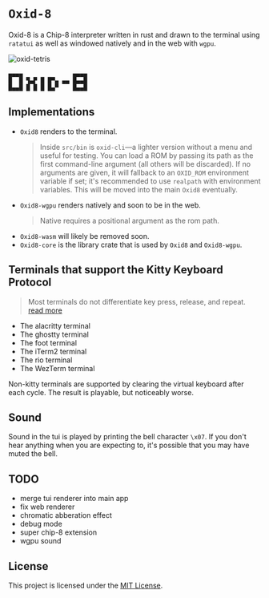 # `Oxid-8`

Oxid-8 is a Chip-8 interpreter written in rust and drawn to the terminal using `ratatui` as well as windowed natively and in the web with `wgpu`.

![oxid-tetris](https://github.com/user-attachments/assets/ab1f3bdc-4ab0-48f8-8563-1ee89c436e90)

```
▄▄▄▄              ▄▄▄▄
█  █ ▜▄▛ █ █▀▄ ▄▄ █▄▄█
█▄▄█ █ █ █ █▄▀    █▄▄█
```

## Implementations

- `Oxid8` renders to the terminal.
    > Inside `src/bin` is `oxid-cli`—a lighter version without a menu and useful for testing. You can load a ROM by passing its path as the first command-line argument (all others will be discarded). If no arguments are given, it will fallback to an `OXID_ROM` environment variable if set; it's recommended to use `realpath` with environment variables. This will be moved into the main `Oxid8` eventually.
- `Oxid8-wgpu` renders natively and soon to be in the web.
    > Native requires a positional argument as the rom path.
- `Oxid8-wasm` will likely be removed soon.
- `Oxid8-core` is the library crate that is used by `Oxid8` and `Oxid8-wgpu`.

## Terminals that support the Kitty Keyboard Protocol 

> Most terminals do not differentiate key press, release, and repeat. [read more][Kitty Protocol]

- The alacritty terminal
- The ghostty terminal
- The foot terminal
- The iTerm2 terminal
- The rio terminal
- The WezTerm terminal

Non-kitty terminals are supported by clearing the virtual keyboard after each cycle. The result is playable, but noticeably worse.

## Sound

Sound in the tui is played by printing the bell character `\x07`. If you don't hear anything when you are expecting to, it's possible that you may have muted the bell.

## TODO

- merge tui renderer into main app
- fix web renderer
- chromatic abberation effect
- debug mode
- super chip-8 extension
- wgpu sound

## License

This project is licensed under the [MIT License][License].

[License]: ./LICENSE
[Kitty Protocol]: https://sw.kovidgoyal.net/kitty/keyboard-protocol/
